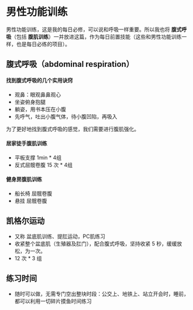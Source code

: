 # 男性功能训练

男性功能训练，这是我的每日必修，可以说和呼吸一样重要。所以我也将 **腹式呼吸**（包括 **腹肌训练**）一并放进这篇，作为每日前置技能（这些和男性功能训练一样，也是每日必练的项目）。

## 腹式呼吸（abdominal respiration）

#### 找到腹式呼吸的几个实用诀窍

- 观鼻：眼观鼻鼻观心
- 坐姿俯身抱腿
- 躺姿，用书本压在小腹
- 先呼气，吐出小腹气体，待小腹凹陷，再吸入

为了更好地找到腹式呼吸的感觉，我们需要进行腹肌强化。

#### 居家徒手腹肌训练

- 平板支撑 1min * 4组
- 反式屈髋卷腹 15 次 * 4组

#### 健身房腹肌训练

- 船长椅 屈髋卷腹
- 悬挂 屈髋卷腹

## 凯格尔运动

- 又称 盆底肌训练、提肛运动，PC肌练习
- 收紧整个盆底肌（生殖器及肛门），配合腹式呼吸，坚持收紧 5 秒，缓缓放松，为一次。
- 12 次 * 3 组

## 练习时间

- 随时可以做，无需专门空出整块时段：公交上、地铁上、站立开会时，睡前，都可以利用一切碎片摸鱼时间练习